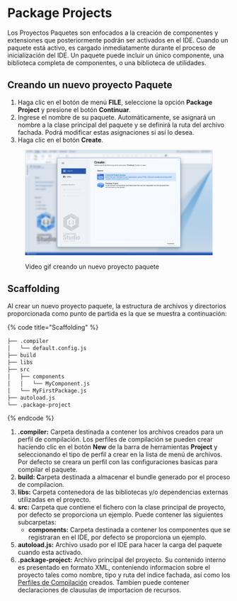 # Package Projects

Los Proyectos Paquetes son enfocados a la creación de componentes y extensiones que posteriormente podrán ser activados en el IDE. Cuando un paquete está activo, es cargado inmediatamente durante el proceso de inicialización del IDE. Un paquete puede incluir un único componente, una biblioteca completa de componentes, o una biblioteca de utilidades.

## Creando un nuevo proyecto Paquete

1. Haga clic en el botón de menú **FILE**, seleccione la opción **Package Project** y presione el botón **Continuar**.
2. Ingrese el nombre de su paquete. Automáticamente, se asignará un nombre a la clase principal del paquete y se definirá la ruta del archivo fachada. Podrá modificar estas asignaciones si así lo desea.
3. Haga clic en el botón **Create**.

<figure><img src="../../.gitbook/assets/new_front_end_project.jpg" alt=""><figcaption><p>Video gif creando un nuevo proyecto paquete</p></figcaption></figure>

## Scaffolding

Al crear un nuevo proyecto paquete, la estructura de archivos y directorios proporcionada como punto de partida es la que se muestra a continuación:

{% code title="Scaffolding" %}
```
├── .compiler
│   └── default.config.js
├── build
├── libs
├── src
│   ├── components
│   │   └── MyComponent.js
│   └── MyFirstPackage.js
├── autoload.js
└── .package-project
```
{% endcode %}

1. **.compiler:** Carpeta destinada a contener los archivos creados para un perfil de compilación. Los perfiles de compilación se pueden crear haciendo clic en el botón **New** de la barra de herramientas **Project** y seleccionando el tipo de perfil a crear en la lista de menú de archivos. Por defecto se creara un perfil con las configuraciones basicas para compilar el paquete.
2. **build: C**arpeta destinada a almacenar el bundle generado por el proceso de compilacion.
3. **libs:** Carpeta contenedora de las bibliotecas y/o dependencias externas utilizadas en el proyecto.
4. **src:** Carpeta que contiene el fichero con la clase principal de proyecto, por defecto se proporciona un ejemplo. Puede contener las siguientes subcarpetas:
   * **components:** Carpeta destinada a contener los componentes que se registraran en el IDE, por defecto se proporciona un ejemplo.
5. **autoload.js:** Archivo usado por el IDE para hacer la carga del paquete cuando esta activado.
6. **.package-project:** Archivo principal del proyecto. Su contenido interno es presentado en formato XML, conteniendo informacion sobre el proyecto tales como nombre, tipo y ruta del indice fachada, así como los [Perfiles de Compilación](https://emphaxy.gitbook.io/chemisweb-studio-docs/projects/files/compiler-profiles) creados. Tambien puede contener declaraciones de clausulas de importacion de recursos.
